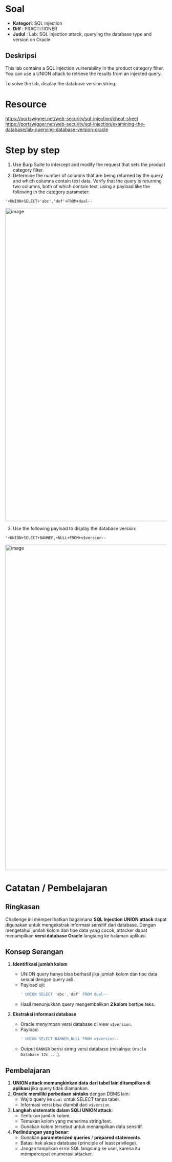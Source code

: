 # Soal

- **Kategori**: SQL injection
- **Diff**    : PRACTITIONER  
- **Judul**   : Lab: SQL injection attack, querying the database type and version on Oracle

## Deskripsi 
This lab contains a SQL injection vulnerability in the product category filter. You can use a UNION attack to retrieve the results from an injected query.

To solve the lab, display the database version string.

# Resource
https://portswigger.net/web-security/sql-injection/cheat-sheet <br/>
https://portswigger.net/web-security/sql-injection/examining-the-database/lab-querying-database-version-oracle
# Step by step

1. Use Burp Suite to intercept and modify the request that sets the product category filter.
2. Determine the number of columns that are being returned by the query and which columns contain text data. Verify that the query is returning two columns, both of which contain text, using a payload like the following in the category parameter:
```
'+UNION+SELECT+'abc','def'+FROM+dual--
```

<img width="1696" height="975" alt="image" src="https://github.com/user-attachments/assets/61a2e1aa-e39c-4991-9ac0-01df77fecb46" />


3. Use the following payload to display the database version:
```
'+UNION+SELECT+BANNER,+NULL+FROM+v$version--
```
<img width="1919" height="1013" alt="image" src="https://github.com/user-attachments/assets/8508f12d-5db6-4bab-8bdd-6f0a72ec8736" />

# Catatan / Pembelajaran

## Ringkasan
Challenge ini memperlihatkan bagaimana **SQL Injection UNION attack** dapat digunakan untuk mengekstrak informasi sensitif dari database. Dengan mengetahui jumlah kolom dan tipe data yang cocok, attacker dapat menampilkan **versi database Oracle** langsung ke halaman aplikasi.

## Konsep Serangan
1. **Identifikasi jumlah kolom**  
   - UNION query hanya bisa berhasil jika jumlah kolom dan tipe data sesuai dengan query asli.  
   - Payload uji:  
     ```sql
     ' UNION SELECT 'abc','def' FROM dual--
     ```
   - Hasil menunjukkan query mengembalikan **2 kolom** bertipe teks.  

2. **Ekstraksi informasi database**  
   - Oracle menyimpan versi database di view `v$version`.  
   - Payload:  
     ```sql
     ' UNION SELECT BANNER,NULL FROM v$version--
     ```
   - Output `BANNER` berisi string versi database (misalnya: `Oracle Database 12c ...`).  

## Pembelajaran
1. **UNION attack memungkinkan data dari tabel lain ditampilkan di aplikasi** jika query tidak diamankan.  
2. **Oracle memiliki perbedaan sintaks** dengan DBMS lain:  
   - Wajib query ke `dual` untuk SELECT tanpa tabel.  
   - Informasi versi bisa diambil dari `v$version`.  
3. **Langkah sistematis dalam SQLi UNION attack**:  
   - Tentukan jumlah kolom.  
   - Temukan kolom yang menerima string/text.  
   - Gunakan kolom tersebut untuk menampilkan data sensitif.  
4. **Perlindungan yang benar**:  
   - Gunakan **parameterized queries** / **prepared statements**.  
   - Batasi hak akses database (principle of least privilege).  
   - Jangan tampilkan error SQL langsung ke user, karena itu mempercepat enumerasi attacker.  










